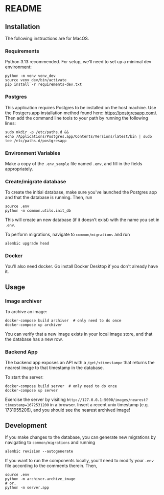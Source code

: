 # README

## Installation
The following instructions are for MacOS.
### Requirements
Python 3.13 recommended.  For setup, we'll need to set up a minimal dev environment:
```
python -m venv venv_dev
source venv_dev/bin/activate
pip install -r requirements-dev.txt
```
### Postgres
This application requires Postgres to be installed on the host machine.  Use the Postgers.app installation method found here: https://postgresapp.com/.
Then add the command line tools to your path by running the following lines:
```
sudo mkdir -p /etc/paths.d &&
echo /Applications/Postgres.app/Contents/Versions/latest/bin | sudo tee /etc/paths.d/postgresapp
```

### Environment Variables
Make a copy of the `.env_sample` file named `.env`, and fill in the fields appropriately.

### Create/migrate database
To create the initial database, make sure you've launched the Postgres app and that the database is running.  Then, run
```
source .env
python -m common.utils.init_db
```
This will create an new database (if it doesn't exist) with the name you set in `.env`.

To perform migrations, navigate to `common/migrations` and run
```
alembic upgrade head
```

### Docker
You'll also need docker.  Go install Docker Desktop if you don't already have it.


## Usage
### Image archiver
To archive an image:
```
docker-compose build archiver  # only need to do once
docker-compose up archiver
```

You can verify that a new image exists in your local image store, and that the database has a new row.

### Backend App
The backend app exposes an API with a `/get/<timestamp>` that returns the nearest image to that timestamp in the database.


To start the server:
```
docker-compose build server  # only need to do once
docker-compose up server
```

Exercise the server by visiting
`http://127.0.0.1:5000/images/nearest?timestamp=1672531200` in a browser.  Insert a recent unix timestamp (e.g. 1731955206), and you should see the nearest archived image!

## Development
If you make changes to the database, you can generate new migrations by navigating to `common/migrations` and running
```
alembic revision --autogenerate
```

If you want to run the components locally, you'll need to modify your `.env` file according to the comments therein.  Then,
```
source .env
python -m archiver.archive_image
# or,
python -m server.app
```